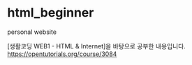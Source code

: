 # html_beginner

personal website

[생활코딩 WEB1 - HTML & Internet]을 바탕으로 공부한 내용입니다.
https://opentutorials.org/course/3084
